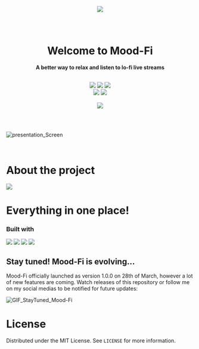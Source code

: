 <div align=center>
  <img src="https://user-images.githubusercontent.com/59856984/160259444-52d8b682-791a-4f4a-b13f-fe714406f61a.png">
</div>

<br><br>

<h1 align=center> Welcome to Mood-Fi </h1>

<p align=center><strong>A better way to relax and listen to lo-fi live streams</strong></p>

<br>

<div align="center">
  <img src="https://img.shields.io/github/downloads/KaykyDeSouzaDias/Mood-Fi/total?color=%23FFD201&label=Downloads">
  <a href="https://github.com/KaykyDeSouzaDias/Mood-Fi/blob/master/LICENSE.rtf"><img src="https://img.shields.io/github/license/KaykyDeSouzaDias/Mood-Fi?color=%23FFD201&label=License"></a>
  <a href="https://github.com/KaykyDeSouzaDias/Mood-Fi/releases"><img src="https://img.shields.io/github/v/release/KaykyDeSouzaDias/Mood-Fi?color=%23FFD201"></a>
  <br>
  <a href="https://www.producthunt.com/posts/mood-fi"><img src="https://img.shields.io/badge/Product Hunt-Give a Feedback!-%23DA552E"></a>
  <img src="https://img.shields.io/github/stars/KaykyDeSouzaDias/Mood-Fi?color=green&logo=GitHub">
  <br><br>
  <a href="https://moodfi-download.netlify.app/"><img src="https://img.shields.io/badge/Mood Fi-Download now!-%23FFD201"></a>
</div>

<br><br>

![presentation_Screen](https://user-images.githubusercontent.com/59856984/160257811-17d29a5d-7b5b-431d-94a8-ac63c53b8898.jpg)

<br>

# About the project

<img src="https://user-images.githubusercontent.com/59856984/160259934-057ca176-c4be-4af9-8883-226459f7fb29.gif">

<h1>Everything in one place!</h1>

<h3>Built with</h3>
<img src="https://img.shields.io/badge/html5-%23E34F26.svg?style=for-the-badge&logo=html5&logoColor=white">
<img src="https://img.shields.io/badge/css3-%231572B6.svg?style=for-the-badge&logo=css3&logoColor=white">
<img src="https://img.shields.io/badge/javascript-%23323330.svg?style=for-the-badge&logo=javascript&logoColor=%23F7DF1E">
<img src="https://img.shields.io/badge/Electron-191970?style=for-the-badge&logo=Electron&logoColor=white">

<h2>Stay tuned! Mood-Fi is evolving...</h2>

Mood-Fi officially launched as version 1.0.0 on 28th of March, however a lot of new features are coming. Watch releases of this repository or follow me on my social medias to be notified for future updates:

![GIF_StayTuned_Mood-Fi](https://user-images.githubusercontent.com/59856984/160283875-4fba3451-ee55-482d-bb35-b676410886b3.gif)

# License

Distributed under the MIT License. See `LICENSE` for more information.
